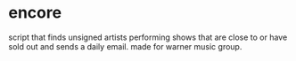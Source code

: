 # encore
script that finds unsigned artists performing shows that are close to or have sold out and sends a daily email. made for warner music group.
